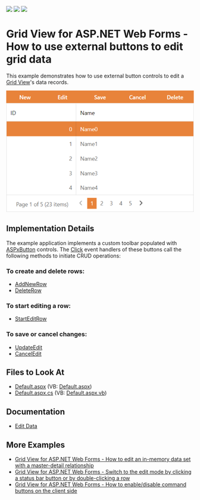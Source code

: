 <!-- default badges list -->
![](https://img.shields.io/endpoint?url=https://codecentral.devexpress.com/api/v1/VersionRange/128537632/13.1.5%2B)
[![](https://img.shields.io/badge/Open_in_DevExpress_Support_Center-FF7200?style=flat-square&logo=DevExpress&logoColor=white)](https://supportcenter.devexpress.com/ticket/details/E1522)
[![](https://img.shields.io/badge/📖_How_to_use_DevExpress_Examples-e9f6fc?style=flat-square)](https://docs.devexpress.com/GeneralInformation/403183)
<!-- default badges end -->
# Grid View for ASP.NET Web Forms - How to use external buttons to edit grid data

This example demonstrates how to use external button controls to edit a [Grid View](https://docs.devexpress.com/AspNet/5823/components/grid-view)'s data records.

![Use External Buttons to Edit Grid Data](external-button-edits.png)

## Implementation Details

The example application implements a custom toolbar populated with [ASPxButton](https://docs.devexpress.com/AspNet/DevExpress.Web.ASPxButton) controls. The [Click](https://docs.devexpress.com/AspNet/DevExpress.Web.ASPxButton.Click) event handlers of these buttons call the following methods to initiate CRUD operations:

### To create and delete rows:

- [AddNewRow](http://documentation.devexpress.com/#AspNet/DevExpressWebASPxGridViewScriptsASPxClientGridView_AddNewRowtopic)
- [DeleteRow](http://documentation.devexpress.com/#AspNet/DevExpressWebASPxGridViewScriptsASPxClientGridView_DeleteRowtopic)

### To start editing a row:

- [StartEditRow](http://documentation.devexpress.com/#AspNet/DevExpressWebASPxGridViewScriptsASPxClientGridView_StartEditRowtopic)

### To save or cancel changes:

- [UpdateEdit](http://documentation.devexpress.com/#AspNet/DevExpressWebASPxGridViewScriptsASPxClientGridView_UpdateEdittopic)
- [CancelEdit](http://documentation.devexpress.com/#AspNet/DevExpressWebASPxGridViewScriptsASPxClientGridView_CancelEdittopic)

## Files to Look At

* [Default.aspx](./CS/WebSite/Default.aspx) (VB: [Default.aspx](./VB/WebSite/Default.aspx))
* [Default.aspx.cs](./CS/WebSite/Default.aspx.cs) (VB: [Default.aspx.vb](./VB/WebSite/Default.aspx.vb))

## Documentation

- [Edit Data](https://docs.devexpress.com/AspNet/3712/components/grid-view/concepts/edit-data)

## More Examples

- [Grid View for ASP.NET Web Forms - How to edit an in-memory data set with a master-detail relationship](https://github.com/DevExpress-Examples/aspxgridview-edit-in-memory-dataset)
- [Grid View for ASP.NET Web Forms - Switch to the edit mode by clicking a status bar button or by double-clicking a row](https://github.com/DevExpress-Examples/switch-to-the-edit-mode-by-clicking-a-status-bar-button-or-by-double-clicking-a-row-e7)
- [Grid View for ASP.NET Web Forms - How to enable/disable command buttons on the client side](https://github.com/DevExpress-Examples/how-to-enable-disable-command-buttons-on-the-client-side-e2345)
